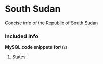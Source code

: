 # South Sudan
Concise info of the Republic of South Sudan

### Included Info
**MySQL code snippets for**\s\s
1. States
